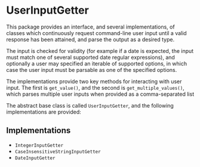 # UserInputGetter

This package provides an interface, and several implementations, of classes which continuously request command-line user input until a valid response has been attained, and parse the output as a desired type.

The input is checked for validity (for example if a date is expected, the input must match one of several supported date regular expressions), and optionally a user may specified an iterable of supported options, in which case the user input must be parsable as one of the specified options.

The implementations provide two key methods for interacting with user input. The first is `get_value()`, and the second is `get_multiple_values()`, which parses multiple user inputs when provided as a comma-separated list

The abstract base class is called `UserInputGetter`, and the following implementations are provided:

## Implementations

* `IntegerInputGetter`
* `CaseInsensitiveStringInputGetter`
* `DateInputGetter`
